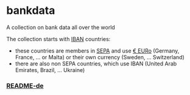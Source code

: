 # bankdata
A collection on bank data all over the world

The collection starts with [IBAN](https://en.wikipedia.org/wiki/International_Bank_Account_Number#Adoption) countries:
- these countries are members in [SEPA](https://en.wikipedia.org/wiki/Single_Euro_Payments_Area) and use [€ EURo](https://en.wikipedia.org/wiki/Eurozone) (Germany, France, ... or Malta) or their own currency (Sweden, ... Switzerland)
- there are also non SEPA countries, which use IBAN (United Arab Emirates, Brazil, ... Ukraine)

### [README-de](README-de.md)